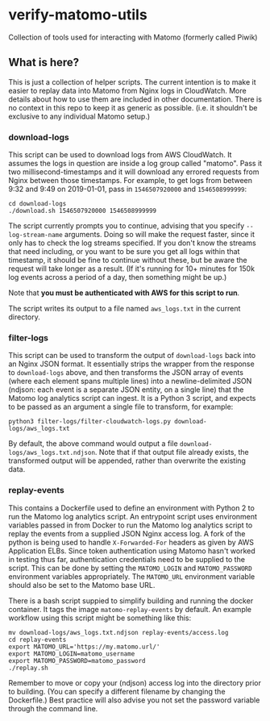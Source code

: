 # verify-matomo-utils

Collection of tools used for interacting with Matomo (formerly called Piwik)

## What is here?

This is just a collection of helper scripts.
The current intention is to make it easier to replay data into Matomo from Nginx logs in CloudWatch.
More details about how to use them are included in other documentation.
There is no context in this repo to keep it as generic as possible.
(i.e. it shouldn't be exclusive to any individual Matomo setup.)

### download-logs

This script can be used to download logs from AWS CloudWatch.
It assumes the logs in question are inside a log group called "matomo".
Pass it two millisecond-timestamps and it will download any errored requests from Nginx between those timestamps.
For example, to get logs from between 9:32 and 9:49 on 2019-01-01, pass in `1546507920000` and `1546508999999`:

```
cd download-logs
./download.sh 1546507920000 1546508999999
```

The script currently prompts you to continue, advising that you specify `--log-stream-name` arguments.
Doing so will make the request faster, since it only has to check the log streams specified.
If you don't know the streams that need including, or you want to be sure you get all logs within that timestamp, it should be fine to continue without these, but be aware the request will take longer as a result.
(If it's running for 10+ minutes for 150k log events across a period of a day, then something might be up.)

Note that **you must be authenticated with AWS for this script to run**.

The script writes its output to a file named `aws_logs.txt` in the current directory.

### filter-logs

This script can be used to transform the output of `download-logs` back into an Nginx JSON format.
It essentially strips the wrapper from the response to `download-logs` above, and then transforms the JSON array of events (where each element spans multiple lines) into a newline-delimited JSON (ndjson: each event is a separate JSON entity, on a single line) that the Matomo log analytics script can ingest.
It is a Python 3 script, and expects to be passed as an argument a single file to transform, for example:

```
python3 filter-logs/filter-cloudwatch-logs.py download-logs/aws_logs.txt
```

By default, the above command would output a file `download-logs/aws_logs.txt.ndjson`.
Note that if that output file already exists, the transformed output will be appended, rather than overwrite the existing data.

### replay-events

This contains a Dockerfile used to define an environment with Python 2 to run the Matomo log analytics script.
An entrypoint script uses environment variables passed in from Docker to run the Matomo log analytics script to replay
the events from a supplied JSON Nginx access log.
A fork of the python is being used to handle `X-Forwarded-For` headers as given by AWS Application ELBs.
Since token authentication using Matomo hasn't worked in testing thus far, authentication credentials need to be supplied to the script.
This can be done by setting the `MATOMO_LOGIN` and `MATOMO_PASSWORD` environment variables appropriately.
The `MATOMO_URL` environment variable should also be set to the Matomo base URL.

There is a bash script suppied to simplify building and running the docker container.
It tags the image `matomo-replay-events` by default.
An example workflow using this script might be something like this:

```
mv download-logs/aws_logs.txt.ndjson replay-events/access.log
cd replay-events
export MATOMO_URL='https://my.matomo.url/'
export MATOMO_LOGIN=matomo_username
export MATOMO_PASSWORD=matomo_password
./replay.sh
```

Remember to move or copy your (ndjson) access log into the directory prior to building.
(You can specify a different filename by changing the Dockerfile.)
Best practice will also advise you not set the password variable through the command line.
